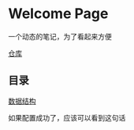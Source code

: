 # Welcome Page

一个动态的笔记，为了看起来方便

 [仓库](https://github.com/loadPoint/loadPoint.github.io)

## 目录

[数据结构](./CS-150/DSA-70/overall.md)

如果配置成功了，应该可以看到这句话